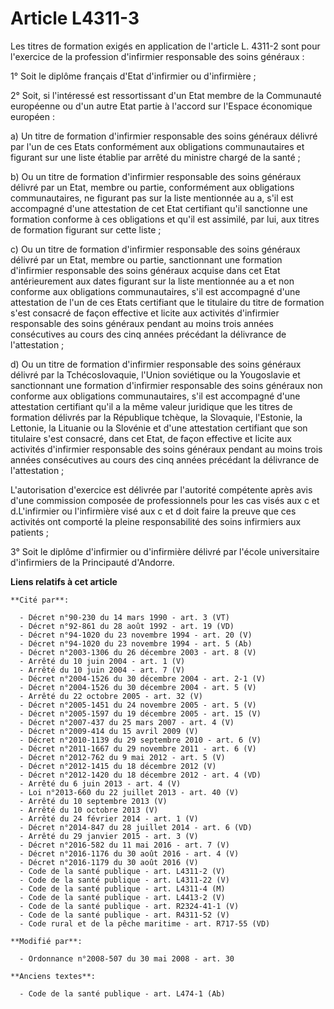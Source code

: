 # Article L4311-3

Les titres de formation exigés en application de l'article L. 4311-2 sont pour l'exercice de la profession d'infirmier
responsable des soins généraux : 

1° Soit le diplôme français d'Etat d'infirmier ou d'infirmière ; 

2° Soit, si l'intéressé est ressortissant d'un Etat membre de la Communauté européenne ou d'un autre Etat partie à l'accord
sur l'Espace économique européen : 

a) Un titre de formation d'infirmier responsable des soins généraux délivré par l'un de ces Etats conformément aux
obligations communautaires et figurant sur une liste établie par arrêté du ministre chargé de la santé ; 

b) Ou un titre de formation d'infirmier responsable des soins généraux délivré par un Etat, membre ou partie, conformément
aux obligations communautaires, ne figurant pas sur la liste mentionnée au a, s'il est accompagné d'une attestation de cet
Etat certifiant qu'il sanctionne une formation conforme à ces obligations et qu'il est assimilé, par lui, aux titres de
formation figurant sur cette liste ; 

c) Ou un titre de formation d'infirmier responsable des soins généraux délivré par un Etat, membre ou partie, sanctionnant
une formation d'infirmier responsable des soins généraux acquise dans cet Etat antérieurement aux dates figurant sur la liste
mentionnée au a et non conforme aux obligations communautaires, s'il est accompagné d'une attestation de l'un de ces Etats
certifiant que le titulaire du titre de formation s'est consacré de façon effective et licite aux activités d'infirmier
responsable des soins généraux pendant au moins trois années consécutives au cours des cinq années précédant la délivrance de
l'attestation ; 

d) Ou un titre de formation d'infirmier responsable des soins généraux délivré par la Tchécoslovaquie, l'Union soviétique ou
la Yougoslavie et sanctionnant une formation d'infirmier responsable des soins généraux non conforme aux obligations
communautaires, s'il est accompagné d'une attestation certifiant qu'il a la même valeur juridique que les titres de formation
délivrés par la République tchèque, la Slovaquie, l'Estonie, la Lettonie, la Lituanie ou la Slovénie et d'une attestation
certifiant que son titulaire s'est consacré, dans cet Etat, de façon effective et licite aux activités d'infirmier
responsable des soins généraux pendant au moins trois années consécutives au cours des cinq années précédant la délivrance de
l'attestation ; 

L'autorisation d'exercice est délivrée par l'autorité compétente après avis d'une commission composée de professionnels pour
les cas visés aux c et d.L'infirmier ou l'infirmière visé aux c et d doit faire la preuve que ces activités ont comporté la
pleine responsabilité des soins infirmiers aux patients ; 

3° Soit le diplôme d'infirmier ou d'infirmière délivré par l'école universitaire d'infirmiers de la Principauté d'Andorre.

**Liens relatifs à cet article**

	**Cité par**:

	  - Décret n°90-230 du 14 mars 1990 - art. 3 (VT)
	  - Décret n°92-861 du 28 août 1992 - art. 19 (VD)
	  - Décret n°94-1020 du 23 novembre 1994 - art. 20 (V)
	  - Décret n°94-1020 du 23 novembre 1994 - art. 5 (Ab)
	  - Décret n°2003-1306 du 26 décembre 2003 - art. 8 (V)
	  - Arrêté du 10 juin 2004 - art. 1 (V)
	  - Arrêté du 10 juin 2004 - art. 7 (V)
	  - Décret n°2004-1526 du 30 décembre 2004 - art. 2-1 (V)
	  - Décret n°2004-1526 du 30 décembre 2004 - art. 5 (V)
	  - Arrêté du 22 octobre 2005 - art. 32 (V)
	  - Décret n°2005-1451 du 24 novembre 2005 - art. 5 (V)
	  - Décret n°2005-1597 du 19 décembre 2005 - art. 15 (V)
	  - Décret n°2007-437 du 25 mars 2007 - art. 4 (V)
	  - Décret n°2009-414 du 15 avril 2009 (V)
	  - Décret n°2010-1139 du 29 septembre 2010 - art. 6 (V)
	  - Décret n°2011-1667 du 29 novembre 2011 - art. 6 (V)
	  - Décret n°2012-762 du 9 mai 2012 - art. 5 (V)
	  - Décret n°2012-1415 du 18 décembre 2012 (V)
	  - Décret n°2012-1420 du 18 décembre 2012 - art. 4 (VD)
	  - Arrêté du 6 juin 2013 - art. 4 (V)
	  - Loi n°2013-660 du 22 juillet 2013 - art. 40 (V)
	  - Arrêté du 10 septembre 2013 (V)
	  - Arrêté du 10 octobre 2013 (V)
	  - Arrêté du 24 février 2014 - art. 1 (V)
	  - Décret n°2014-847 du 28 juillet 2014 - art. 6 (VD)
	  - Arrêté du 29 janvier 2015 - art. 3 (V)
	  - Décret n°2016-582 du 11 mai 2016 - art. 7 (V)
	  - Décret n°2016-1176 du 30 août 2016 - art. 4 (V)
	  - Décret n°2016-1179 du 30 août 2016 (V)
	  - Code de la santé publique - art. L4311-2 (V)
	  - Code de la santé publique - art. L4311-22 (V)
	  - Code de la santé publique - art. L4311-4 (M)
	  - Code de la santé publique - art. L4413-2 (V)
	  - Code de la santé publique - art. R2324-41-1 (V)
	  - Code de la santé publique - art. R4311-52 (V)
	  - Code rural et de la pêche maritime - art. R717-55 (VD)

	**Modifié par**:

	  - Ordonnance n°2008-507 du 30 mai 2008 - art. 30

	**Anciens textes**:

	  - Code de la santé publique - art. L474-1 (Ab)
